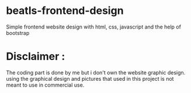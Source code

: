 # beatls-frontend-design
Simple frontend website design with html, css, javascript and the help of bootstrap


# Disclaimer :
The coding part is done by me but i don't own the website graphic design. using the graphical design and pictures that used in this project  is not meant to use in commercial use.
